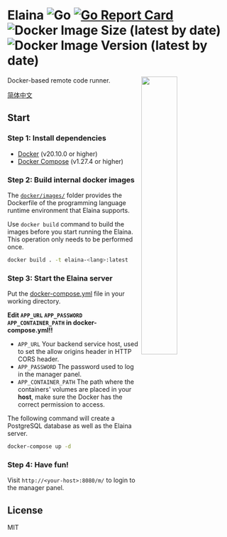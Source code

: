 # Elaina ![Go](https://github.com/wuhan005/Elaina/workflows/Go/badge.svg) [![Go Report Card](https://goreportcard.com/badge/github.com/wuhan005/Elaina)](https://goreportcard.com/report/github.com/wuhan005/Elaina) ![Docker Image Size (latest by date)](https://img.shields.io/docker/image-size/wuhan005/elaina) ![Docker Image Version (latest by date)](https://img.shields.io/docker/v/wuhan005/elaina)

<img align="right" src="elaina.gif" width=40%/>
Docker-based remote code runner.

[简体中文](https://github.com/wuhan005/Elaina/blob/master/README_zh.md)

## Start

### Step 1: Install dependencies

* [Docker](https://docs.docker.com/get-docker/) (v20.10.0 or higher)
* [Docker Compose](https://docs.docker.com/compose/install/) (v1.27.4 or higher)

### Step 2: Build internal docker images

The [`docker/images/`](https://github.com/wuhan005/Elaina/tree/master/docker/images) folder provides the Dockerfile of
the programming language runtime environment that Elaina supports.

Use `docker build` command to build the images before you start running the Elaina. This operation only needs to be
performed once.

```bash
docker build . -t elaina-<lang>:latest
```

### Step 3: Start the Elaina server

Put the [docker-compose.yml](https://github.com/wuhan005/Elaina/blob/master/docker-compose.yml) file in your working
directory.

**Edit `APP_URL` `APP_PASSWORD` `APP_CONTAINER_PATH` in docker-compose.yml!!**

* `APP_URL` Your backend service host, used to set the allow origins header in HTTP CORS header.
* `APP_PASSWORD` The password used to log in the manager panel.
* `APP_CONTAINER_PATH` The path where the containers' volumes are placed in your **host**, make sure the Docker has the
  correct permission to access.

The following command will create a PostgreSQL database as well as the Elaina server.

```bash
docker-compose up -d
```

### Step 4: Have fun!

Visit `http://<your-host>:8080/m/` to login to the manager panel.

## License

MIT
